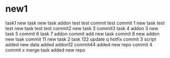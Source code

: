 # new1
task1
new task
new task
addon
test
test commit
test commit 1
new task
test test
new task
test test
commit2
new task 3
commit3
task 4
addon 3
new task 5
commit 6
task 7
addon
commit
add new task
commit 8
new addon
new tsak
commit 11
new task 2
task 122
update q
hotfix
commit 3
script added
new data added
addon12
commit44
added new repo
commit 4
commit x
merge task
added new repo
